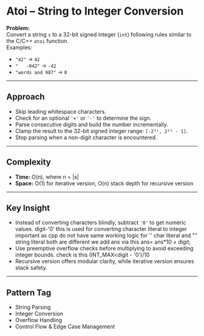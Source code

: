 # Atoi – String to Integer Conversion

**Problem:**  
Convert a string `s` to a 32-bit signed integer (`int`) following rules similar to the C/C++ `atoi` function.  
Examples:  
- `"42"` → `42`  
- `"   -042"` → `-42`  
- `"words and 987"` → `0`  

---

## Approach  
- Skip leading whitespace characters.  
- Check for an optional `'+'` or `'-'` to determine the sign.  
- Parse consecutive digits and build the number incrementally.  
- Clamp the result to the 32-bit signed integer range: `[-2³¹, 2³¹ - 1]`.  
- Stop parsing when a non-digit character is encountered.  

---

## Complexity  
- **Time:** O(n), where n = |s|  
- **Space:** O(1) for iterative version, O(n) stack depth for recursive version  

---

## Key Insight  
- Instead of converting characters blindly, subtract `'0'` to get numeric values.  digit-'0' this is used for converting character literal to integer important as cpp do not have same working logic for '' char literal and "" string literal both are different we add ans via this ans= ans*10 + digit;
- Use preemptive overflow checks before multiplying to avoid exceeding integer bounds. check is this (INT_MAX<digit - '0')/10 
- Recursive version offers modular clarity, while iterative version ensures stack safety.  

---

## Pattern Tag  
- String Parsing  
- Integer Conversion  
- Overflow Handling  
- Control Flow & Edge Case Management
